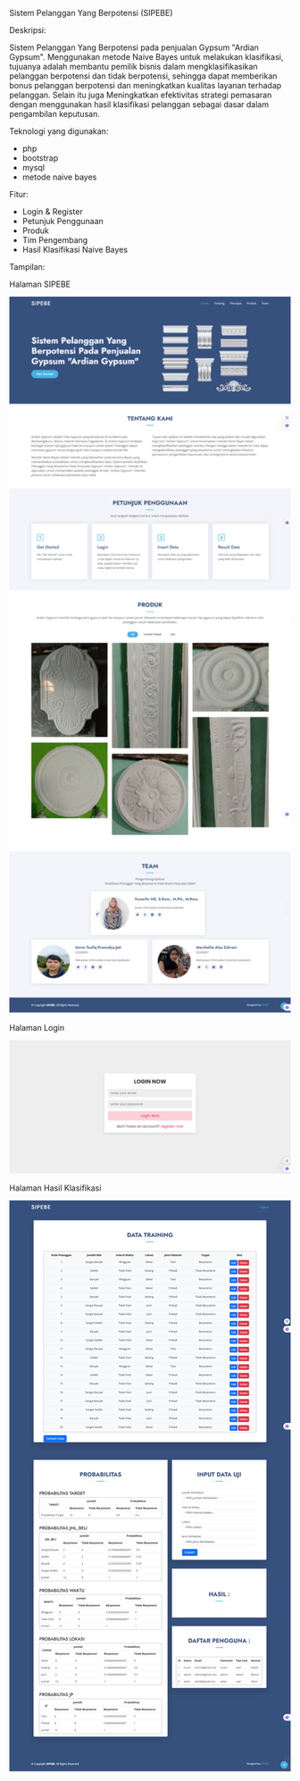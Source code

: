 Sistem Pelanggan Yang Berpotensi (SIPEBE)

Deskripsi:

Sistem Pelanggan Yang Berpotensi pada penjualan Gypsum "Ardian Gypsum". Menggunakan metode Naive Bayes untuk melakukan klasifikasi, tujuanya adalah membantu pemilik bisnis dalam mengklasifikasikan pelanggan berpotensi dan tidak berpotensi, sehingga dapat memberikan bonus pelanggan berpotensi dan meningkatkan kualitas layanan terhadap pelanggan. Selain itu juga Meningkatkan efektivitas strategi pemasaran dengan menggunakan hasil klasifikasi pelanggan sebagai dasar dalam pengambilan keputusan.

Teknologi yang digunakan:
* php
* bootstrap
* mysql
* metode naive bayes

Fitur:
* Login & Register
* Petunjuk Penggunaan
* Produk
* Tim Pengembang
* Hasil Klasifikasi Naive Bayes

Tampilan:

Halaman SIPEBE

<img src="assets/img/sipebe.png" alt="Halaman SIPEBE" width="700px">

Halaman Login

<img src="assets/img/login_sipebe.png" alt="Halaman Login SIPEBE" width="700px">

Halaman Hasil Klasifikasi

<img src="assets/img/hasil_sipebe.png" alt="Halaman Hasil SIPEBE" width="700px">
